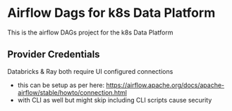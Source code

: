 # Airflow Dags for k8s Data Platform

This is the airflow DAGs project for the k8s Data Platform

## Provider Credentials

Databricks & Ray both require UI configured connections
- this can be setup as per here: https://airflow.apache.org/docs/apache-airflow/stable/howto/connection.html
- with CLI as well but might skip including CLI scripts cause security